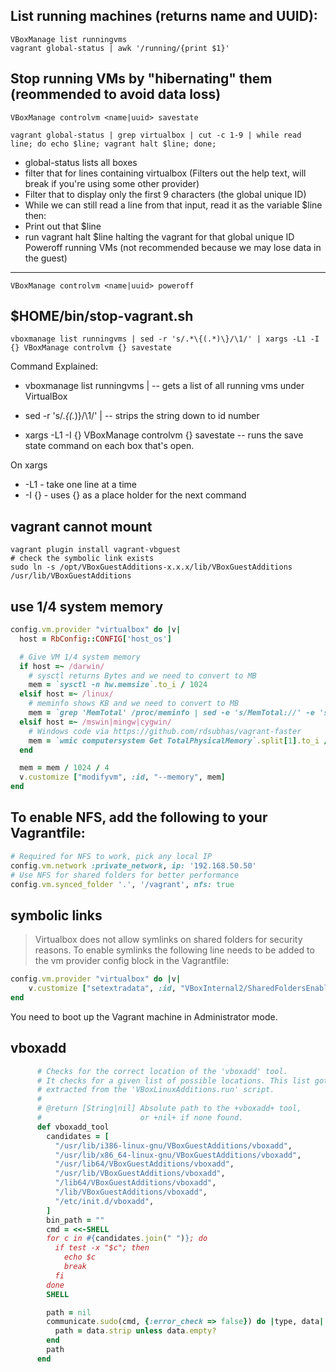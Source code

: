List running machines (returns name and UUID):
---
```shell
VBoxManage list runningvms
vagrant global-status | awk '/running/{print $1}'
```
Stop running VMs by "hibernating" them (reommended to avoid data loss)
---
```shell
VBoxManage controlvm <name|uuid> savestate
```
```shell
vagrant global-status | grep virtualbox | cut -c 1-9 | while read line; do echo $line; vagrant halt $line; done;
```
- global-status lists all boxes
- filter that for lines containing virtualbox (Filters out the help text, will break if you're using some other provider)
- Filter that to display only the first 9 characters (the global unique ID)
- While we can still read a line from that input, read it as the variable $line then:
 - Print out that $line
 - run vagrant halt $line halting the vagrant for that global unique ID
Poweroff running VMs (not recommended because we may lose data in the guest)
---
```shell
VBoxManage controlvm <name|uuid> poweroff
```
$HOME/bin/stop-vagrant.sh
---
```
vboxmanage list runningvms | sed -r 's/.*\{(.*)\}/\1/' | xargs -L1 -I {} VBoxManage controlvm {} savestate
```
Command Explained:

- vboxmanage list runningvms | -- gets a list of all running vms under VirtualBox

- sed -r 's/.*\{(.*)\}/\1/' | -- strips the string down to id number

- xargs -L1 -I {} VBoxManage controlvm {} savestate -- runs the save state command on each box that's open.

On xargs

 - -L1 - take one line at a time
 - -I {} - uses {} as a place holder for the next command

vagrant cannot mount 
---
```shell
vagrant plugin install vagrant-vbguest
# check the symbolic link exists
sudo ln -s /opt/VBoxGuestAdditions-x.x.x/lib/VBoxGuestAdditions /usr/lib/VBoxGuestAdditions
```
use 1/4 system memory
---
```ruby
config.vm.provider "virtualbox" do |v|
  host = RbConfig::CONFIG['host_os']

  # Give VM 1/4 system memory 
  if host =~ /darwin/
    # sysctl returns Bytes and we need to convert to MB
    mem = `sysctl -n hw.memsize`.to_i / 1024
  elsif host =~ /linux/
    # meminfo shows KB and we need to convert to MB
    mem = `grep 'MemTotal' /proc/meminfo | sed -e 's/MemTotal://' -e 's/ kB//'`.to_i 
  elsif host =~ /mswin|mingw|cygwin/
    # Windows code via https://github.com/rdsubhas/vagrant-faster
    mem = `wmic computersystem Get TotalPhysicalMemory`.split[1].to_i / 1024
  end

  mem = mem / 1024 / 4
  v.customize ["modifyvm", :id, "--memory", mem]
end
```
To enable NFS, add the following to your Vagrantfile:
---
```ruby
# Required for NFS to work, pick any local IP
config.vm.network :private_network, ip: '192.168.50.50'
# Use NFS for shared folders for better performance
config.vm.synced_folder '.', '/vagrant', nfs: true
```
symbolic links
---
> Virtualbox does not allow symlinks on shared folders for security reasons. To enable symlinks the following line needs to be added to the vm provider config block in the Vagrantfile:
```ruby
config.vm.provider "virtualbox" do |v|
    v.customize ["setextradata", :id, "VBoxInternal2/SharedFoldersEnableSymlinksCreate/v-root", "1"]
end
```
You need to boot up the Vagrant machine in Administrator mode.

vboxadd
---
```ruby
      # Checks for the correct location of the 'vboxadd' tool.
      # It checks for a given list of possible locations. This list got
      # extracted from the 'VBoxLinuxAdditions.run' script.
      #
      # @return [String|nil] Absolute path to the +vboxadd+ tool,
      #                      or +nil+ if none found.
      def vboxadd_tool
        candidates = [
          "/usr/lib/i386-linux-gnu/VBoxGuestAdditions/vboxadd",
          "/usr/lib/x86_64-linux-gnu/VBoxGuestAdditions/vboxadd",
          "/usr/lib64/VBoxGuestAdditions/vboxadd",
          "/usr/lib/VBoxGuestAdditions/vboxadd",
          "/lib64/VBoxGuestAdditions/vboxadd",
          "/lib/VBoxGuestAdditions/vboxadd",
          "/etc/init.d/vboxadd",
        ]
        bin_path = ""
        cmd = <<-SHELL
        for c in #{candidates.join(" ")}; do
          if test -x "$c"; then
            echo $c
            break
          fi
        done
        SHELL

        path = nil
        communicate.sudo(cmd, {:error_check => false}) do |type, data|
          path = data.strip unless data.empty?
        end
        path
      end
```
